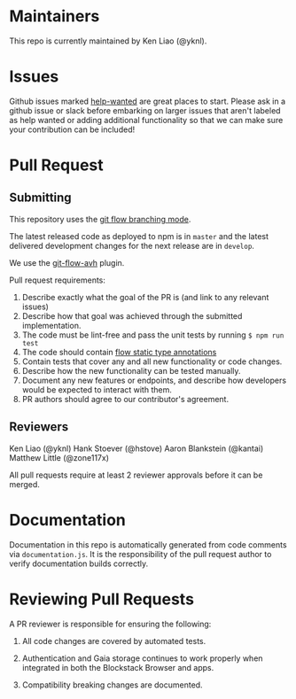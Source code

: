 # Maintainers
This repo is currently maintained by Ken Liao (@yknl). 

# Issues
Github issues marked [help-wanted](https://github.com/blockstack/blockstack.js/labels/help-wanted)
are great places to start. Please ask in a github issue or slack before embarking
on larger issues that aren't labeled as help wanted or adding additional
functionality so that we can make sure your contribution can be included!

# Pull Request 

## Submitting
This repository uses the [git flow branching mode](http://nvie.com/posts/a-successful-git-branching-model/).

The latest released code as deployed to npm is in `master` and the latest delivered development
changes for the next release are in `develop`.

We use the [git-flow-avh](https://github.com/petervanderdoes/gitflow-avh) plugin.

Pull request requirements:

1. Describe exactly what the goal of the PR is (and link to any relevant issues)
2. Describe how that goal was achieved through the submitted implementation.
3. The code must be lint-free and pass the unit tests by running `$ npm run test`
4. The code should contain [flow static type annotations](https://flow.org)
5. Contain tests that cover any and all new functionality or code changes.
6. Describe how the new functionality can be tested manually.
7. Document any new features or endpoints, and describe how developers would be expected to interact with them. 
8. PR authors should agree to our contributor's agreement.

## Reviewers
Ken Liao (@yknl)
Hank Stoever (@hstove)
Aaron Blankstein (@kantai)
Matthew Little (@zone117x)

All pull requests require at least 2 reviewer approvals before it can be merged.

# Documentation
Documentation in this repo is automatically generated from code comments via `documentation.js`. It is the responsibility of the pull request author to verify documentation builds correctly. 

# Reviewing Pull Requests
A PR reviewer is responsible for ensuring the following:

1. All code changes are covered by automated tests. 

2. Authentication and Gaia storage continues to work properly when integrated in both the Blockstack Browser and apps.

3. Compatibility breaking changes are documented.